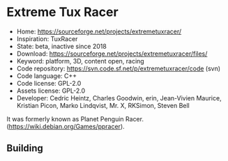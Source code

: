 # Extreme Tux Racer

- Home: https://sourceforge.net/projects/extremetuxracer/
- Inspiration: TuxRacer
- State: beta, inactive since 2018
- Download: https://sourceforge.net/projects/extremetuxracer/files/
- Keyword: platform, 3D, content open, racing
- Code repository: https://svn.code.sf.net/p/extremetuxracer/code (svn)
- Code language: C++
- Code license: GPL-2.0
- Assets license: GPL-2.0
- Developer: Cedric Heintz, Charles Goodwin, erin, Jean-Vivien Maurice, Kristian Picon, Marko Lindqvist, Mr. X, RKSimon, Steven Bell

It was formerly known as Planet Penguin Racer. (https://wiki.debian.org/Games/ppracer).

## Building
